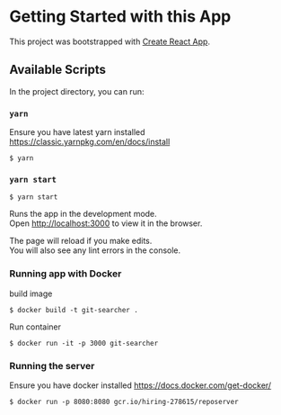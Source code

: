 # Getting Started with this App

This project was bootstrapped with [Create React App](https://github.com/facebook/create-react-app).

## Available Scripts

In the project directory, you can run:

### `yarn`

Ensure you have latest yarn installed https://classic.yarnpkg.com/en/docs/install

```
$ yarn
```

### `yarn start`

```
$ yarn start
```

Runs the app in the development mode.\
Open [http://localhost:3000](http://localhost:3000) to view it in the browser.

The page will reload if you make edits.\
You will also see any lint errors in the console.

### Running app with Docker

build image

```
$ docker build -t git-searcher .
```

Run container

```
$ docker run -it -p 3000 git-searcher
```

### Running the server

Ensure you have docker installed https://docs.docker.com/get-docker/

```
$ docker run -p 8080:8080 gcr.io/hiring-278615/reposerver
```
